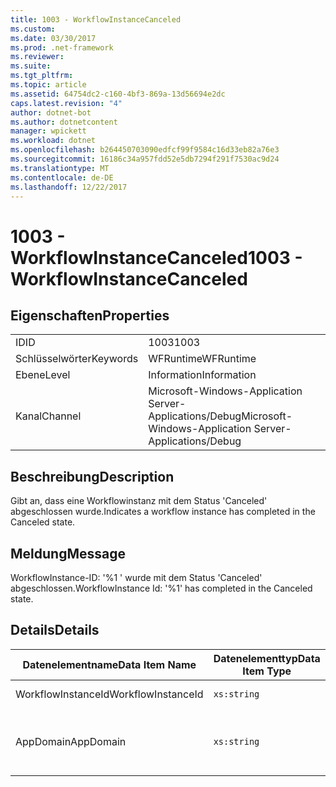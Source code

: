 ```yaml
---
title: 1003 - WorkflowInstanceCanceled
ms.custom: 
ms.date: 03/30/2017
ms.prod: .net-framework
ms.reviewer: 
ms.suite: 
ms.tgt_pltfrm: 
ms.topic: article
ms.assetid: 64754dc2-c160-4bf3-869a-13d56694e2dc
caps.latest.revision: "4"
author: dotnet-bot
ms.author: dotnetcontent
manager: wpickett
ms.workload: dotnet
ms.openlocfilehash: b264450703090edfcf99f9584c16d33eb82a76e3
ms.sourcegitcommit: 16186c34a957fdd52e5db7294f291f7530ac9d24
ms.translationtype: MT
ms.contentlocale: de-DE
ms.lasthandoff: 12/22/2017
---
```

# <a name="1003---workflowinstancecanceled"></a><span data-ttu-id="428c4-102">1003 - WorkflowInstanceCanceled</span><span class="sxs-lookup"><span data-stu-id="428c4-102">1003 - WorkflowInstanceCanceled</span></span>
## <a name="properties"></a><span data-ttu-id="428c4-103">Eigenschaften</span><span class="sxs-lookup"><span data-stu-id="428c4-103">Properties</span></span>  
  
|||  
|-|-|  
|<span data-ttu-id="428c4-104">ID</span><span class="sxs-lookup"><span data-stu-id="428c4-104">ID</span></span>|<span data-ttu-id="428c4-105">1003</span><span class="sxs-lookup"><span data-stu-id="428c4-105">1003</span></span>|  
|<span data-ttu-id="428c4-106">Schlüsselwörter</span><span class="sxs-lookup"><span data-stu-id="428c4-106">Keywords</span></span>|<span data-ttu-id="428c4-107">WFRuntime</span><span class="sxs-lookup"><span data-stu-id="428c4-107">WFRuntime</span></span>|  
|<span data-ttu-id="428c4-108">Ebene</span><span class="sxs-lookup"><span data-stu-id="428c4-108">Level</span></span>|<span data-ttu-id="428c4-109">Information</span><span class="sxs-lookup"><span data-stu-id="428c4-109">Information</span></span>|  
|<span data-ttu-id="428c4-110">Kanal</span><span class="sxs-lookup"><span data-stu-id="428c4-110">Channel</span></span>|<span data-ttu-id="428c4-111">Microsoft-Windows-Application Server-Applications/Debug</span><span class="sxs-lookup"><span data-stu-id="428c4-111">Microsoft-Windows-Application Server-Applications/Debug</span></span>|  
  
## <a name="description"></a><span data-ttu-id="428c4-112">Beschreibung</span><span class="sxs-lookup"><span data-stu-id="428c4-112">Description</span></span>  
 <span data-ttu-id="428c4-113">Gibt an, dass eine Workflowinstanz mit dem Status 'Canceled' abgeschlossen wurde.</span><span class="sxs-lookup"><span data-stu-id="428c4-113">Indicates a workflow instance has completed in the Canceled state.</span></span>  
  
## <a name="message"></a><span data-ttu-id="428c4-114">Meldung</span><span class="sxs-lookup"><span data-stu-id="428c4-114">Message</span></span>  
 <span data-ttu-id="428c4-115">WorkflowInstance-ID: '%1 ' wurde mit dem Status 'Canceled' abgeschlossen.</span><span class="sxs-lookup"><span data-stu-id="428c4-115">WorkflowInstance Id: '%1' has completed in the Canceled state.</span></span>  
  
## <a name="details"></a><span data-ttu-id="428c4-116">Details</span><span class="sxs-lookup"><span data-stu-id="428c4-116">Details</span></span>  
  
|<span data-ttu-id="428c4-117">Datenelementname</span><span class="sxs-lookup"><span data-stu-id="428c4-117">Data Item Name</span></span>|<span data-ttu-id="428c4-118">Datenelementtyp</span><span class="sxs-lookup"><span data-stu-id="428c4-118">Data Item Type</span></span>|<span data-ttu-id="428c4-119">Beschreibung</span><span class="sxs-lookup"><span data-stu-id="428c4-119">Description</span></span>|  
|--------------------|--------------------|-----------------|  
|<span data-ttu-id="428c4-120">WorkflowInstanceId</span><span class="sxs-lookup"><span data-stu-id="428c4-120">WorkflowInstanceId</span></span>|`xs:string`|<span data-ttu-id="428c4-121">Die Instanz-ID für den Workflow.</span><span class="sxs-lookup"><span data-stu-id="428c4-121">The instance id for the workflow</span></span>|  
|<span data-ttu-id="428c4-122">AppDomain</span><span class="sxs-lookup"><span data-stu-id="428c4-122">AppDomain</span></span>|`xs:string`|<span data-ttu-id="428c4-123">Die von AppDomain.CurrentDomain.FriendlyName zurückgegebene Zeichenfolge.</span><span class="sxs-lookup"><span data-stu-id="428c4-123">The string returned by AppDomain.CurrentDomain.FriendlyName.</span></span>|
